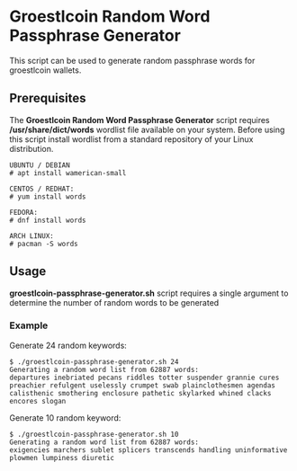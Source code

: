 # Groestlcoin Random Word Passphrase Generator
This script can be used to generate random passphrase words for groestlcoin wallets.

## Prerequisites
The **Groestlcoin Random Word Passphrase Generator** script requires **/usr/share/dict/words** wordlist file available on your system. Before using this script install wordlist from a standard repository of your Linux distribution.
```
UBUNTU / DEBIAN
# apt install wamerican-small

CENTOS / REDHAT:
# yum install words

FEDORA:
# dnf install words

ARCH LINUX:
# pacman -S words
```

## Usage
**groestlcoin-passphrase-generator.sh** script requires a single argument to determine the number of random words to be generated

### Example
Generate 24 random keywords:
```
$ ./groestlcoin-passphrase-generator.sh 24
Generating a random word list from 62887 words:
departures inebriated pecans riddles totter suspender grannie cures preachier refulgent uselessly crumpet swab plainclothesmen agendas calisthenic smothering enclosure pathetic skylarked whined clacks encores slogan
```
Generate 10 random keyword:
```
$ ./groestlcoin-passphrase-generator.sh 10
Generating a random word list from 62887 words:
exigencies marchers sublet splicers transcends handling uninformative plowmen lumpiness diuretic
```
